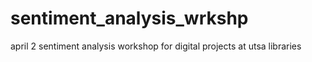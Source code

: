 # sentiment_analysis_wrkshp
 april 2 sentiment analysis workshop for digital projects at utsa libraries
